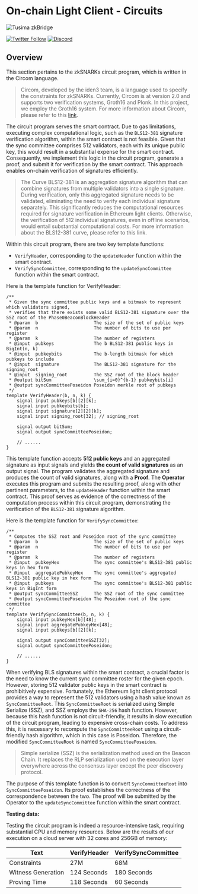 # On-chain Light Client - Circuits

![Tusima zkBridge](https://ucarecdn.com/f4e08f06-c238-47f8-b98a-97629c199377/bridgelogo.png)

[![Twitter Follow](https://img.shields.io/twitter/follow/TusimaNetwork?style=social)](https://twitter.com/TusimaNetwork)
[![Discord](https://img.shields.io/discord/965918503070728203?logo=Discord&logoColor=5865F2&label=discord&color=3ae600
)](https://discord.com/invite/tusimanetwork)

## Overview

This section pertains to the zkSNARKs circuit program, which is written in the Circom language.

> Circom, developed by the iden3 team, is a language used to specify the constraints for zkSNARKs. Currently, Circom is at version 2.0 and supports two verification systems, Groth16 and Plonk. In this project, we employ the Groth16 system. For more information about Circom, please refer to this [link](https://docs.circom.io/).

The circuit program serves the smart contract. Due to gas limitations, executing complex computational logic, such as the `BLS12-381` signature verification algorithm, within the smart contract is not feasible. Given that the sync committee comprises 512 validators, each with its unique public key, this would result in a substantial expense for the smart contract. Consequently, we implement this logic in the circuit program, generate a proof, and submit it for verification by the smart contract. This approach enables on-chain verification of signatures efficiently.

> The Curve BLS12-381 is an aggregation signature algorithm that can combine signatures from multiple validators into a single signature. During verification, only this aggregated signature needs to be validated, eliminating the need to verify each individual signature separately. This significantly reduces the computational resources required for signature verification in Ethereum light clients. Otherwise, the verification of 512 individual signatures, even in offline scenarios, would entail substantial computational costs. For more information about the BLS12-381 curve, please refer to this link.

Within this circuit program, there are two key template functions:
- `VerifyHeader`, corresponding to the `updateHeader` function within the smart contract.
- `VerifySyncCommittee`, corresponding to the `updateSyncCommittee` function within the smart contract.

Here is the template function for VerifyHeader:
```circom=
/**
 * Given the sync committee public keys and a bitmask to represent which validators signed,
 * verifies that there exists some valid BLS12-381 signature over the SSZ root of the Phase0BeaconBlockHeader
 * @param  b                     The size of the set of public keys
 * @param  n                     The number of bits to use per register
 * @param  k                     The number of registers
 * @input  pubkeys               The b BLS12-381 public keys in BigInt(n, k)
 * @input  pubkeybits            The b-length bitmask for which pubkeys to include
 * @input  signature             The BLS12-381 signature for the signing_root
 * @input  signing_root          The SSZ root of the block header
 * @output bitSum                \sum_{i=0}^{b-1} pubkeybits[i]
 * @output syncCommitteePoseidon Poseidon merkle root of pubkeys
 */
template VerifyHeader(b, n, k) {
    signal input pubkeys[b][2][k];
    signal input pubkeybits[b];
    signal input signature[2][2][k];
    signal input signing_root[32]; // signing_root

    signal output bitSum;
    signal output syncCommitteePoseidon;

    // ......
}
```

This template function accepts **512 public keys** and an aggregated signature as input signals and yields **the count of valid signatures** as an output signal. The program validates the aggregated signature and produces the count of valid signatures, along with a **Proof**. The **Operator** executes this program and submits the resulting proof, along with other pertinent parameters, to the `updateHeader` function within the smart contract. This proof serves as evidence of the correctness of the computation process within this circuit program, demonstrating the verification of the `BLS12-381` signature algorithm.

Here is the template function for `VerifySyncCommittee`:
```circom=
/**
 * Computes the SSZ root and Poseidon root of the sync committee
 * @param  b                     The size of the set of public keys
 * @param  n                     The number of bits to use per register
 * @param  k                     The number of registers
 * @input  pubkeyHex             The sync committee's BLS12-381 public keys in hex form
 * @input  aggregatePubkeyHex    The sync committee's aggregated BLS12-381 public key in hex form
 * @input  pubkeys               The sync committee's BLS12-381 public keys in BigInt form
 * @output syncCommitteeSSZ      The SSZ root of the sync committee
 * @output syncCommitteePoseidon The Poseidon root of the sync committee
 */
template VerifySyncCommittee(b, n, k) {
    signal input pubkeyHex[b][48];
    signal input aggregatePubkeyHex[48];
    signal input pubkeys[b][2][k];

    signal output syncCommitteeSSZ[32];
    signal output syncCommitteePoseidon;

    // ......
}
```

When verifying BLS signatures within the smart contract, a crucial factor is the need to know the current sync committee roster for the given epoch. However, storing 512 validator public keys in the smart contract is prohibitively expensive. Fortunately, the Ethereum light client protocol provides a way to represent the 512 validators using a hash value known as `SyncCommitteeRoot`. This `SyncCommitteeRoot` is serialized using Simple Serialize (SSZ), and SSZ employs the `SHA-256` hash function. However, because this hash function is not circuit-friendly, it results in slow execution of the circuit program, leading to expensive cross-chain costs. To address this, it is necessary to recompute the `SyncCommitteeRoot` using a circuit-friendly hash algorithm, which in this case is Poseidon. Therefore, the modified `SyncCommitteeRoot` is named `SyncCommitteePoseidon`.

> Simple serialize (SSZ) is the serialization method used on the Beacon Chain. It replaces the RLP serialization used on the execution layer everywhere across the consensus layer except the peer discovery protocol.

The purpose of this template function is to convert `SyncCommitteeRoot` into `SyncCommitteePoseidon`. Its proof establishes the correctness of the correspondence between the two. The proof will be submitted by the Operator to the `updateSyncCommittee` function within the smart contract.

**Testing data:**

Testing the circuit program is indeed a resource-intensive task, requiring substantial CPU and memory resources. Below are the results of our execution on a cloud server with 32 cores and 256GB of memory:

| Text               | VerifyHeader | VerifySyncCommittee |
| ------------------ | ------------ | ------------------- |
| Constraints        | 27M          | 68M                 |
| Witness Generation | 124 Seconds  | 180 Seconds         |
| Proving Time       | 118 Seconds  | 60 Seconds          |